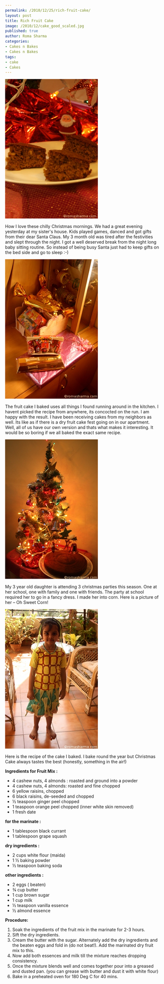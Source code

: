 ```yaml
--- 
permalink: /2010/12/25/rich-fruit-cake/
layout: post
title: Rich Fruit Cake
image: /2010/12/cake_good_scaled.jpg
published: true
author: Roma Sharma
categories: 
- Cakes n Bakes
- Cakes n Bakes
tags:
- cake
- Cakes
---
```

<a href="/2010/12/cake_good_scaled.jpg"><img class="alignnone size-full wp-image-2353" title="cake_good_scaled" src="/2010/12/cake_good_scaled.jpg" alt="" width="303" height="455" /></a>

How I love these chilly Christmas mornings. We had a great evening yesterday at my sister's house. Kids played games, danced and got gifts from their dear Santa Claus. My 3 month old was tired after the festivities and slept through the night. I got a well deserved break from the night long baby sitting routine. So instead of being busy Santa just had to keep gifts on the bed side and go to sleep :-)

<div class='post-image'><a href="/2010/12/gifts_scaled.jpg"><img class="size-full wp-image-2354" title="gifts_scaled" src="/2010/12/gifts_scaled.jpg" alt="" width="303" height="455" /></a></div>

The fruit cake I baked uses all things I found running around in the kitchen. I havent picked the recipe from anywhere, its concocted on the run. I am happy with the result. I have been receiving cakes from my neighbors as well. Its like as if there is a dry fruit cake fest going on in our apartment. Well, all of us have our own version and thats what makes it interesting. It would be so boring if we all baked the exact same recipe.

<div class='post-image'><a href="/2010/12/christmas_tree_scaled.jpg"><img class="size-full wp-image-2355" title="christmas_tree_scaled" src="/2010/12/christmas_tree_scaled.jpg" alt="" width="303" height="455" /></a></div>

My 3 year old daughter is attending 3 christmas parties this season. One at her school, one with family and one with friends. The party at school required her to go in a fancy dress. I made her into corn. Here is a picture of her – Oh Sweet Corn!

<div class='post-image'><a href="/2010/12/bhutta_scaled.jpg"><img class="size-full wp-image-2356" title="bhutta_scaled" src="/2010/12/bhutta_scaled.jpg" alt="" width="303" height="455" /></a></div>

Here is the recipe of the cake I baked. I bake round the year but Christmas Cake always tastes the best (honestly, something in the air!)

<strong>Ingredients for Fruit Mix :</strong>
<ul>
	<li>4 cashew nuts, 4 almonds : roasted and ground into a powder</li>
	<li>4 cashew nuts, 4 almonds: roasted and fine chopped</li>
	<li>6 yellow raisins, chopped</li>
	<li>6 black raisins, de-seeded and chopped</li>
	<li>½ teaspoon ginger peel chopped</li>
	<li>1 teaspoon orange peel chopped (inner white skin removed)</li>
	<li>1 fresh date</li>
</ul>
<strong>for the marinate :</strong>
<ul>
	<li>1 tablespoon black currant</li>
	<li>1 tablespoon grape squash</li>
</ul>
<strong>dry ingredients :</strong>
<ul>
	<li>2 cups white flour (maida)</li>
	<li>1 ½ baking powder</li>
	<li>½ teaspoon baking soda</li>
</ul>
<strong>other ingredients :</strong>
<ul>
	<li>2 eggs ( beaten)</li>
	<li>¾ cup butter</li>
	<li>1 cup brown sugar</li>
	<li>1 cup milk</li>
	<li>½ teaspoon vanilla essence</li>
	<li>½ almond essence</li>
</ul>
<strong>Procedure:</strong>
<ol>
	<li>Soak the ingredients of the fruit mix in the marinate for 2-3 hours.</li>
	<li>Sift the dry ingredients.</li>
	<li>Cream the butter with the sugar. Alternately add the dry ingredients and the beaten eggs and fold in (do not beat!). Add the marinated dry fruit mix to this.</li>
	<li>Now add both essences and milk till the mixture reaches dropping consistency.</li>
	<li>Once the mixture blends well and comes together pour into a greased and dusted pan. (you can grease with butter and dust it with white flour)</li>
	<li>Bake in a preheated oven for 180 Deg C for 40 mins.</li>
</ol>
